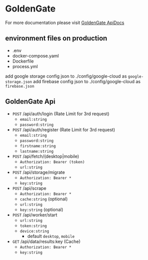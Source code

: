 # GoldenGate
For more documentation please visit [GoldenGate ApiDocs](https://linkedit.ml)
## environment files on production
- .env
- docker-compose.yaml
- Dockerfile
- process.yml

add google storage config json to ./config/google-cloud as ```google-storage.json```
add firebase config json to ./config/google-cloud as ```firebase.json```

## GoldenGate Api
- ```POST``` /api/auth/login (Rate Limit for 3rd request)
  - ```email:string``` 
  - ```password:string```
- ```POST``` /api/auth/register (Rate Limit for 3rd request)
  - ```email:string```
  - ```password:string```
  - ```firstname:string```
  - ```lastname:string```
- ```POST``` /api/fetch/(desktop|mobile)
  - ```Authorization: Bearer (token)``` 
  - ```url:string```
- ```POST``` /api/storage/migrate
  - ```Authorization: Bearer *```
  - ```key:string```
- ```POST``` /api/scrape 
  - ```Authorization: Bearer *```
  - ```cache:string``` (optional)
  - ```url:string```
  - ```key:string``` (optional)
- ```POST``` /api/worker/start 
  - ```url:string```
  - ```token:string``` 
  - ```device:string```
    - default ```desktop```, ```mobile```
- ```GET``` /api/data/results:key (Cache)
  - ```Authorization: Bearer *```
  - ```key:string```
